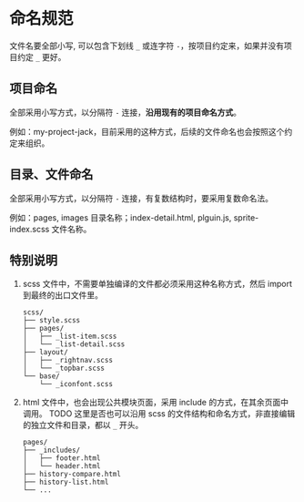 # 命名规范

文件名要全部小写, 可以包含下划线 `_` 或连字符 `-`，按项目约定来，如果并没有项目约定 `_` 更好。

## 项目命名
全部采用小写方式，以分隔符 `-` 连接，**沿用现有的项目命名方式**。

例如：my-project-jack，目前采用的这种方式，后续的文件命名也会按照这个约定来组织。

## 目录、文件命名
全部采用小写方式，以分隔符 `-` 连接，有复数结构时，要采用复数命名法。

例如：pages, images 目录名称；index-detail.html, plguin.js, sprite-index.scss 文件名称。

## 特别说明
1. scss 文件中，不需要单独编译的文件都必须采用这种名称方式，然后 import 到最终的出口文件里。

    ```
    scss/
    ├── style.scss
    ├── pages/
    │   ├── _list-item.scss
    │   └── _list-detail.scss
    ├── layout/
    │   ├── _rightnav.scss
    │   └── _topbar.scss
    └── base/
        └── _iconfont.scss
    ```
    
2. html 文件中，也会出现公共模块页面，采用 include 的方式，在其余页面中调用。
    TODO 这里是否也可以沿用 scss 的文件结构和命名方式，非直接编辑的独立文件和目录，都以 `_` 开头。

    ```
    pages/
    ├── _includes/
    │   ├── footer.html
    │   └── header.html
    ├── history-compare.html
    ├── history-list.html
    └── ...
    ```
